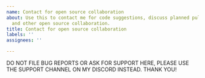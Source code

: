 ```yaml
---
name: Contact for open source collaboration
about: Use this to contact me for code suggestions, discuss planned pull requests,
  and other open source collaboration.
title: Contact for open source collaboration
labels: ''
assignees: ''

---
```


DO NOT FILE BUG REPORTS OR ASK FOR SUPPORT HERE, PLEASE USE THE SUPPORT CHANNEL ON MY DISCORD INSTEAD. THANK YOU!
